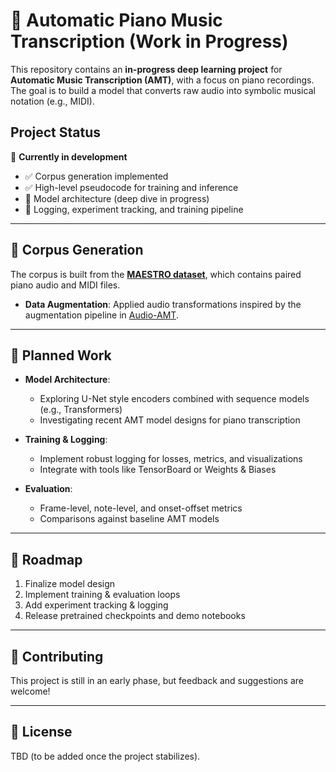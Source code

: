 # 🎹 Automatic Piano Music Transcription (Work in Progress)

This repository contains an **in-progress deep learning project** for **Automatic Music Transcription (AMT)**, with a focus on piano recordings. The goal is to build a model that converts raw audio into symbolic musical notation (e.g., MIDI).  

## Project Status
🚧 **Currently in development**  
- ✅ Corpus generation implemented  
- ✅ High-level pseudocode for training and inference  
- 🔄 Model architecture (deep dive in progress)  
- 🔄 Logging, experiment tracking, and training pipeline  

---

## 📀 Corpus Generation
The corpus is built from the [**MAESTRO dataset**](https://magenta.tensorflow.org/datasets/maestro), which contains paired piano audio and MIDI files.  

- **Data Augmentation**: Applied audio transformations inspired by the augmentation pipeline in [Audio-AMT](https://ieeexplore.ieee.org/document/10715008).  

---

## 🧩 Planned Work
- **Model Architecture**:  
  - Exploring U-Net style encoders combined with sequence models (e.g., Transformers)  
  - Investigating recent AMT model designs for piano transcription  

- **Training & Logging**:  
  - Implement robust logging for losses, metrics, and visualizations  
  - Integrate with tools like TensorBoard or Weights & Biases  

- **Evaluation**:  
  - Frame-level, note-level, and onset-offset metrics  
  - Comparisons against baseline AMT models  

---

## 📌 Roadmap
1. Finalize model design  
2. Implement training & evaluation loops  
3. Add experiment tracking & logging  
4. Release pretrained checkpoints and demo notebooks  

---

## 🤝 Contributing
This project is still in an early phase, but feedback and suggestions are welcome!  

---

## 📜 License
TBD (to be added once the project stabilizes).

